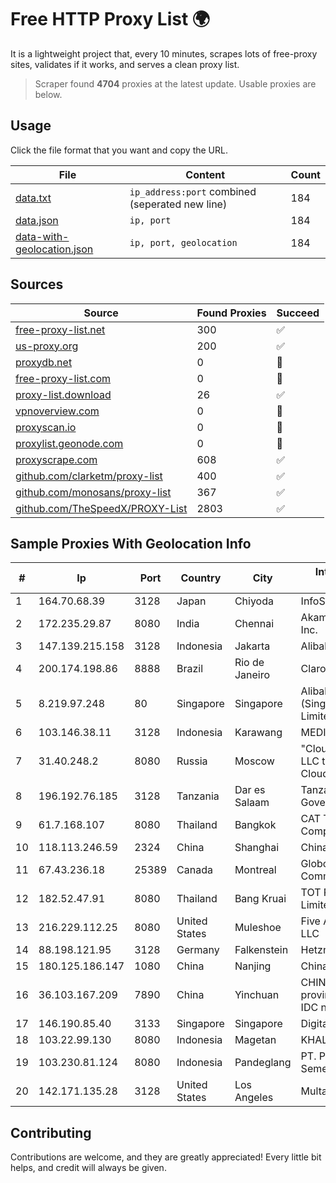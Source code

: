 
# Free HTTP Proxy List 🌍

It is a lightweight project that, every 10 minutes, scrapes lots of free-proxy sites, validates if it works, and serves a clean proxy list.


> Scraper found **4704** proxies at the latest update. Usable proxies are below.

## Usage

Click the file format that you want and copy the URL.


|File|Content|Count|
|----|-------|-----|
|[data.txt](https://raw.githubusercontent.com/themiralay/Proxy-List-World/master/data.txt)|`ip_address:port` combined (seperated new line)|184|
|[data.json](https://raw.githubusercontent.com/themiralay/Proxy-List-World/master/data.json)|`ip, port`|184|
|[data-with-geolocation.json](https://raw.githubusercontent.com/themiralay/Proxy-List-World/master/data-with-geolocation.json)|`ip, port, geolocation`|184|

## Sources

|Source|Found Proxies|Succeed|
|------|-------------|-------|
|[free-proxy-list.net](https://free-proxy-list.net)|300|✅|
|[us-proxy.org](https://www.us-proxy.org)|200|✅|
|[proxydb.net](http://proxydb.net)|0|🚫|
|[free-proxy-list.com](https://free-proxy-list.com/?page=&port=&type%5B%5D=http&type%5B%5D=https&up_time=0&search=Search)|0|🚫|
|[proxy-list.download](https://www.proxy-list.download/HTTP)|26|✅|
|[vpnoverview.com](https://vpnoverview.com/privacy/anonymous-browsing/free-proxy-servers)|0|🚫|
|[proxyscan.io](https://www.proxyscan.io)|0|🚫|
|[proxylist.geonode.com](https://proxylist.geonode.com/api/proxy-list?limit=300&page=1&sort_by=lastChecked&sort_type=desc&protocols=http,https)|0|🚫|
|[proxyscrape.com](https://api.proxyscrape.com/v2/?request=displayproxies&protocol=http&timeout=10000&country=all&ssl=all&anonymity=all)|608|✅|
|[github.com/clarketm/proxy-list](https://raw.githubusercontent.com/clarketm/proxy-list/master/proxy-list-raw.txt)|400|✅|
|[github.com/monosans/proxy-list](https://raw.githubusercontent.com/monosans/proxy-list/main/proxies/http.txt)|367|✅|
|[github.com/TheSpeedX/PROXY-List](https://raw.githubusercontent.com/TheSpeedX/PROXY-List/master/http.txt)|2803|✅|


## Sample Proxies With Geolocation Info

|#|Ip|Port|Country|City|Internet Service Provider|
|-|--|----|-------|----|-------------------------|
|1|164.70.68.39|3128|Japan|Chiyoda|InfoSphere|
|2|172.235.29.87|8080|India|Chennai|Akamai Technologies, Inc.|
|3|147.139.215.158|3128|Indonesia|Jakarta|Alibaba Cloud LLC|
|4|200.174.198.86|8888|Brazil|Rio de Janeiro|Claro S.A|
|5|8.219.97.248|80|Singapore|Singapore|Alibaba Cloud (Singapore) Private Limited|
|6|103.146.38.11|3128|Indonesia|Karawang|MEDIASOLUSISUKSES|
|7|31.40.248.2|8080|Russia|Moscow|"Cloud Technologies" LLC trading as Cloud.ru|
|8|196.192.76.185|3128|Tanzania|Dar es Salaam|Tanzania e-Government Agency|
|9|61.7.168.107|8080|Thailand|Bangkok|CAT Telecom Public Company Limited|
|10|118.113.246.59|2324|China|Shanghai|Chinanet|
|11|67.43.236.18|25389|Canada|Montreal|GloboTech Communications|
|12|182.52.47.91|8080|Thailand|Bang Kruai|TOT Public Company Limited|
|13|216.229.112.25|8080|United States|Muleshoe|Five Area Systems, LLC|
|14|88.198.121.95|3128|Germany|Falkenstein|Hetzner Online GmbH|
|15|180.125.186.147|1080|China|Nanjing|Chinanet|
|16|36.103.167.209|7890|China|Yinchuan|CHINANET NINGXIA province ZHONGWEI IDC network|
|17|146.190.85.40|3133|Singapore|Singapore|DigitalOcean, LLC|
|18|103.22.99.130|8080|Indonesia|Magetan|KHALISTAGROUP|
|19|103.230.81.124|8080|Indonesia|Pandeglang|PT. Pandeglang Akses Semesta|
|20|142.171.135.28|3128|United States|Los Angeles|Multacom Corporation|



## Contributing

Contributions are welcome, and they are greatly appreciated! Every
little bit helps, and credit will always be given.

